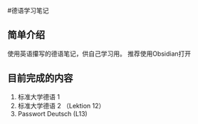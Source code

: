 #德语学习笔记

## 简单介绍
使用英语攥写的德语笔记，供自己学习用。
推荐使用Obsidian打开

## 目前完成的内容
1. 标准大学德语 1
2. 标准大学德语 2 （Lektion 12）
3. Passwort Deutsch (L13)
